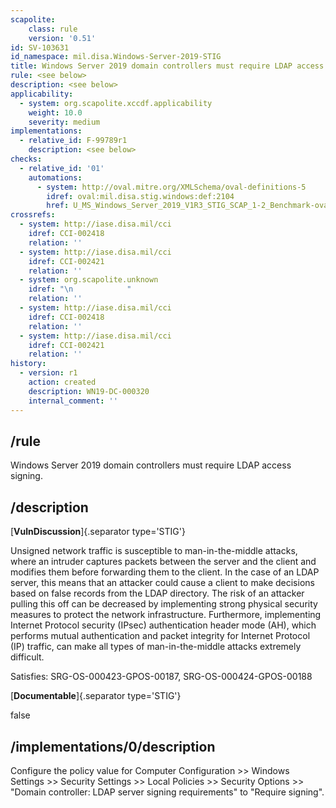 ```yaml
---
scapolite:
    class: rule
    version: '0.51'
id: SV-103631
id_namespace: mil.disa.Windows-Server-2019-STIG
title: Windows Server 2019 domain controllers must require LDAP access signing.
rule: <see below>
description: <see below>
applicability:
  - system: org.scapolite.xccdf.applicability
    weight: 10.0
    severity: medium
implementations:
  - relative_id: F-99789r1
    description: <see below>
checks:
  - relative_id: '01'
    automations:
      - system: http://oval.mitre.org/XMLSchema/oval-definitions-5
        idref: oval:mil.disa.stig.windows:def:2104
        href: U_MS_Windows_Server_2019_V1R3_STIG_SCAP_1-2_Benchmark-oval.xml
crossrefs:
  - system: http://iase.disa.mil/cci
    idref: CCI-002418
    relation: ''
  - system: http://iase.disa.mil/cci
    idref: CCI-002421
    relation: ''
  - system: org.scapolite.unknown
    idref: "\n            "
    relation: ''
  - system: http://iase.disa.mil/cci
    idref: CCI-002418
    relation: ''
  - system: http://iase.disa.mil/cci
    idref: CCI-002421
    relation: ''
history:
  - version: r1
    action: created
    description: WN19-DC-000320
    internal_comment: ''
---
```



## /rule

Windows Server 2019 domain controllers must require LDAP access signing.

## /description

[**VulnDiscussion**]{.separator type='STIG'}

Unsigned network traffic is susceptible to man-in-the-middle attacks, where an intruder captures packets between the server and the client and modifies them before forwarding them to the client. In the case of an LDAP server, this means that an attacker could cause a client to make decisions based on false records from the LDAP directory. The risk of an attacker pulling this off can be decreased by implementing strong physical security measures to protect the network infrastructure. Furthermore, implementing Internet Protocol security (IPsec) authentication header mode (AH), which performs mutual authentication and packet integrity for Internet Protocol (IP) traffic, can make all types of man-in-the-middle attacks extremely difficult.

Satisfies: SRG-OS-000423-GPOS-00187, SRG-OS-000424-GPOS-00188

[**Documentable**]{.separator type='STIG'}

false

## /implementations/0/description

Configure the policy value for Computer Configuration >> Windows Settings >> Security Settings >> Local Policies >> Security Options >> "Domain controller: LDAP server signing requirements" to "Require signing".
